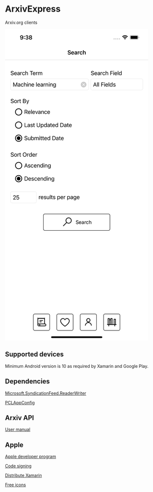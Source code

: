 # ArxivExpress
Arxiv.org clients

![Main screenshot](<./Screenshots/Simulator Screen Shot - iPhone 13 Pro Max - 2022-07-17 at 21.38.29.png> "Main screenshot")


## Supported devices

Minimum Android version is 10 as required by Xamarin and Google Play.

## Dependencies

[Microsoft.SyndicationFeed.ReaderWriter](https://www.nuget.org/packages/Microsoft.SyndicationFeed.ReaderWriter)

[PCLAppConfig](https://www.nuget.org/packages/PCLAppConfig)

## Arxiv API

[User manual](https://arxiv.org/help/api/user-manual#api_response)

## Apple

[Apple developer program](https://developer.apple.com/programs/)

[Code signing](https://docs.microsoft.com/en-us/appcenter/build/ios/code-signing)

[Distribute Xamarin](https://docs.microsoft.com/en-us/appcenter/sdk/distribute/xamarin)

[Free icons](https://freeicons.io/icon-list/user-interface-and-electronics?page=3)
